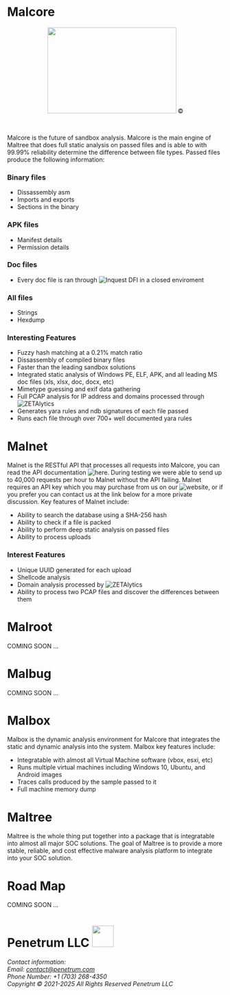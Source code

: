 # Malcore

<p align="center">
<img height="200" width="300" src="https://user-images.githubusercontent.com/14183473/108923102-d7a4a780-75fd-11eb-8e28-f0049611d6d5.png"/> ©
</p><br>


Malcore is the future of sandbox analysis. Malcore is the main engine of Maltree that does full static analysis on passed files and is able to with 99.99% reliability determine the difference between file types. Passed files produce the following information:

### Binary files

 - Dissassembly asm
 - Imports and exports 
 - Sections in the binary

### APK files

 - Manifest details
 - Permission details

### Doc files

 - Every doc file is ran through ![Inquest DFI](https://labs.inquest.net/dfi) in a closed enviroment

### All files

 - Strings
 - Hexdump

### Interesting Features

 - Fuzzy hash matching at a 0.21% match ratio
 - Dissassembly of compiled binary files
 - Faster than the leading sandbox solutions
 - Integrated static analysis of Windows PE, ELF, APK, and all leading MS doc files (xls, xlsx, doc, docx, etc)
 - Mimetype guessing and exif data gathering
 - Full PCAP analysis for IP address and domains processed through ![ZETAlytics](https://zetalytics.com/)
 - Generates yara rules and ndb signatures of each file passed
 - Runs each file through over 700+ well documented yara rules

# Malnet

Malnet is the RESTful API that processes all requests into Malcore, you can read the API documentation ![here](http://173.79.10.115:9080/apidocs). During testing we were able to send up to 40,000 requests per hour to Malnet without the API failing. Malnet requires an API key which you may purchase from us on our ![website](https://penetrum.com), or if you prefer you can contact us at the link below for a more private discussion. Key features of Malnet include:

 - Ability to search the database using a SHA-256 hash
 - Ability to check if a file is packed
 - Ability to perform deep static analysis on passed files
 - Ability to process uploads


### Interest Features

 - Unique UUID generated for each upload
 - Shellcode analysis 
 - Domain analysis processed by ![ZETAlytics](https://zetalytics.com/)
 - Ability to process two PCAP files and discover the differences between them

# Malroot

COMING SOON ...

# Malbug 

COMING SOON ...

# Malbox

Malbox is the dynamic analysis environment for Malcore that integrates the static and dynamic analysis into the system. Malbox key features include:

 - Integratable with almost all Virtual Machine software (vbox, esxi, etc)
 - Runs multiple virtual machines including Windows 10, Ubuntu, and Android images
 - Traces calls produced by the sample passed to it
 - Full machine memory dump

# Maltree

Maltree is the whole thing put together into a package that is integratable into almost all major SOC solutions. The goal of Maltree is to provide a more stable, reliable, and cost effective malware analysis platform to integrate into your SOC solution.

# Road Map

COMING SOON ...


# **Penetrum LLC** <img src="https://penetrum.com/res/img/hand_logo_black.png" width=50 height=50 />

###### Contact information: <br> Email: contact@penetrum.com <br> Phone Number: +1 (703) 268-4350 <br> Copyright © 2021-2025 All Rights Reserved Penetrum LLC
